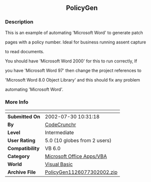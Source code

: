 ﻿<div align="center">

## PolicyGen


</div>

### Description

This is an example of automating 'Microsoft Word' to generate patch

pages with a policy number. Ideal for business running assent capture

to read documents.

You should have 'Microsoft Word 2000' for this to run correctly, If

you have 'Microsoft Word 97' then change the project references to

'Microsoft Word 8.0 Object Library' and this should fix any problem

automating 'Microsoft Word'.
 
### More Info
 


<span>             |<span>
---                |---
**Submitted On**   |2002-07-30 10:31:18
**By**             |[CodeCrunchr](https://github.com/Planet-Source-Code/PSCIndex/blob/master/ByAuthor/codecrunchr.md)
**Level**          |Intermediate
**User Rating**    |5.0 (10 globes from 2 users)
**Compatibility**  |VB 6\.0
**Category**       |[Microsoft Office Apps/VBA](https://github.com/Planet-Source-Code/PSCIndex/blob/master/ByCategory/microsoft-office-apps-vba__1-42.md)
**World**          |[Visual Basic](https://github.com/Planet-Source-Code/PSCIndex/blob/master/ByWorld/visual-basic.md)
**Archive File**   |[PolicyGen1126077302002\.zip](https://github.com/Planet-Source-Code/codecrunchr-policygen__1-37394/archive/master.zip)








